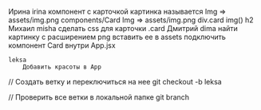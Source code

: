 Ирина
    irina
        компонент с карточкой
        картинка называется Img => assets/img.png
        components/Card
            Img => assets/img.png
            div.card
                img()
                h2
Михаил
    misha
        сделать css для карточки .card
Дмитрий
    dima
        найти картинку с расширением png
        вставить ее в assets
        подключить компонент Card внутри App.jsx

    leksa
        Добавить красоты в App

// Создать ветку и переключиться на нее
git checkout -b leksa

// Проверить все ветки в локальной папке
git branch
